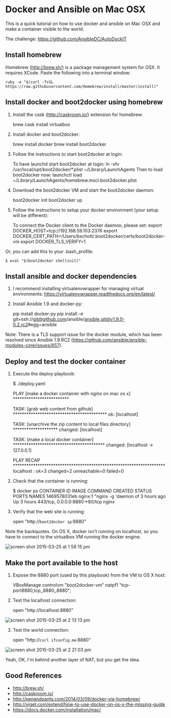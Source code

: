 # Docker and Ansible on Mac OSX

This is a quick tutorial on how to use docker and ansible on Mac OSX and make a container visible to the world.

The challenge: https://github.com/AnsibleDC/AutoDockIT

## Install homebrew

Homebrew (http://brew.sh/) is a package management system for OSX.  It requires XCode.  Paste the following into a terminal window:

    ruby -e "$(curl -fsSL https://raw.githubusercontent.com/Homebrew/install/master/install)"

## Install docker and boot2docker using homebrew

1) Install the cask (http://caskroom.io/) extension for homebrew:

    brew cask install virtualbox

2) Install docker and boot2docker:

    brew install docker
    brew install boot2docker

3) Follow the instructions to start boot2docker at login:

    To have launchd start boot2docker at login:
        ln -sfv /usr/local/opt/boot2docker/*.plist ~/Library/LaunchAgents
    Then to load boot2docker now:
        launchctl load ~/Library/LaunchAgents/homebrew.mxcl.boot2docker.plist

4) Download the boot2docker VM and start the boot2docker daemon:

    boot2docker init
    boot2docker up

5) Follow the instructions to setup your docker environment (your setup will be different):

    To connect the Docker client to the Docker daemon, please set:
        export DOCKER_HOST=tcp://192.168.59.103:2376
        export DOCKER_CERT_PATH=/Users/bschott/.boot2docker/certs/boot2docker-vm
        export DOCKER_TLS_VERIFY=1

Or, you can add this to your .bash_profile:

    $ eval "$(boot2docker shellinit)"


## Install ansible and docker dependencies

1) I recommend installing virtualenvwrapper for managing virtual environments:
https://virtualenvwrapper.readthedocs.org/en/latest/

2) Install Ansible 1.9 and docker-py:

    pip install docker-py
    pip install -e git+ssh://git@github.com/ansible/ansible.git@v1.9.0-0.2.rc2#egg=ansible

Note: There is a TLS support issue for the docker module, which has been resolved since Ansible 1.9.RC2 (https://github.com/ansible/ansible-modules-core/issues/657).

## Deploy and test the docker container

1) Execute the deploy playbook:

    $ ./deploy.yaml

    PLAY [make a docker container with nginx on mac os x] *************************

    TASK: [grab web content from github] ******************************************
    ok: [localhost]

    TASK: [unarchive the zip content to local files directory] ********************
    changed: [localhost]

    TASK: [make a local docker container] *****************************************
    changed: [localhost -> 127.0.0.1]

    PLAY RECAP ********************************************************************
    localhost                  : ok=3    changed=2    unreachable=0    failed=0

2) Check that the container is running:

    $ docker ps
    CONTAINER ID        IMAGE               COMMAND                CREATED             STATUS              PORTS                           NAMES
    1469578031eb        nginx:1             "nginx -g 'daemon of   3 hours ago         Up 3 hours          443/tcp, 0.0.0.0:8880->80/tcp   nginx

3) Verify that the web site is running:

    open "http://`boot2docker ip`:8880"

Note the backquotes. On OS X, docker isn't running on localhost, so you have to connect to the virtualbox VM running the docker engine.

![screen shot 2015-03-25 at 1 58 15 pm](https://cloud.githubusercontent.com/assets/219202/6831519/28da0b64-d2f7-11e4-9b96-23dac08b9088.png)

## Make the port available to the host

1) Expose the 8880 port (used by this playbook) from the VM to OS X host:

    VBoxManage controlvm "boot2docker-vm" natpf1 "tcp-port8880,tcp,,8880,,8880";

2) Test the localhost connection:

    open "http://localhost:8880"

![screen shot 2015-03-25 at 2 13 13 pm](https://cloud.githubusercontent.com/assets/219202/6832001/17f07f74-d2fa-11e4-8d3b-8efcef8d0326.png)


3) Test the world connection:

    open "http://`curl ifconfig.me`:8880"

![screen shot 2015-03-25 at 2 21 03 pm](https://cloud.githubusercontent.com/assets/219202/6832032/399b5144-d2fa-11e4-9031-b8c67fb1851a.png)

Yeah, OK, I'm behind another layer of NAT, but you get the idea.

## Good References

- http://brew.sh/
- http://caskroom.io/
- http://penandpants.com/2014/03/09/docker-via-homebrew/
- http://viget.com/extend/how-to-use-docker-on-os-x-the-missing-guide
- https://docs.docker.com/installation/mac/
